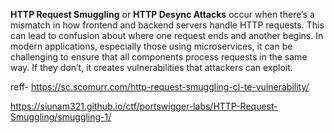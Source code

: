 **HTTP Request Smuggling** or **HTTP Desync Attacks** occur when there’s a mismatch in how frontend and backend servers handle HTTP requests. This can lead to confusion about where one request ends and another begins. In modern applications, especially those using microservices, it can be challenging to ensure that all components process requests in the same way. If they don’t, it creates vulnerabilities that attackers can exploit.




reff- https://sc.scomurr.com/http-request-smuggling-cl-te-vulnerability/

https://siunam321.github.io/ctf/portswigger-labs/HTTP-Request-Smuggling/smuggling-1/
